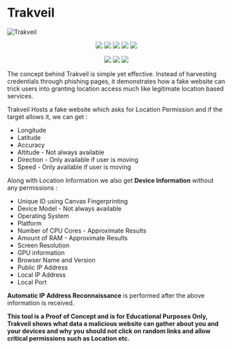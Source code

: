 # Trakveil 
![Trakveil](https://github.com/user-attachments/assets/82d2cc83-ba48-49c2-a478-78d720e7a0c3)
<p align="center">
  <img src="https://img.shields.io/badge/Version-1.2.1-green?style=for-the-badge">
  <img src="https://img.shields.io/github/license/SajidIbnNayeem/Trakveil?style=for-the-badge">
  <img src="https://img.shields.io/github/stars/SajidIbnNayeem/Trakveil?style=for-the-badge">
  <img src="https://img.shields.io/github/issues/SajidIbnNayeem/Trakveil?color=red&style=for-the-badge">
  <img src="https://img.shields.io/github/forks/SajidIbnNayeem/Trakveil?color=teal&style=for-the-badge">
</p>
<p align="center">
  <img src="https://img.shields.io/badge/Author-Sajid_Nayeem-blue?style=flat-square">
  <img src="https://img.shields.io/badge/Open%20Source-Yes-darkgreen?style=flat-square">
  <img src="https://img.shields.io/badge/Maintained%3F-Yes-lightblue?style=flat-square">
</p>

The concept behind Trakveil is simple yet effective.
Instead of harvesting credentials through phishing pages, it demonstrates how a fake website can trick users into granting location access much like legitimate location based services.

Trakveil Hosts a fake website which asks for Location Permission and if the target allows it, we can get :

* Longitude
* Latitude
* Accuracy
* Altitude - Not always available
* Direction - Only available if user is moving
* Speed - Only available if user is moving

Along with Location Information we also get **Device Information** without any permissions :

* Unique ID using Canvas Fingerprinting
* Device Model - Not always available
* Operating System
* Platform
* Number of CPU Cores - Approximate Results
* Amount of RAM - Approximate Results
* Screen Resolution
* GPU information
* Browser Name and Version
* Public IP Address
* Local IP Address
* Local Port

**Automatic IP Address Reconnaissance** is performed after the above information is received.

**This tool is a Proof of Concept and is for Educational Purposes Only, Trakveil shows what data a malicious website can gather about you and your devices and why you should not click on random links and allow critical permissions such as Location etc.**
